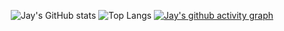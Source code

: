 <div align="center">
  
![Jay's GitHub stats](https://github-readme-stats.vercel.app/api?username=AutumnWithJay&show_icons=true&theme=react) ![Top Langs](https://github-readme-stats.vercel.app/api/top-langs/?username=AutumnWithJay&layout=compact&theme=react)
[![Jay's github activity graph](https://activity-graph.herokuapp.com/graph?username=AutumnWithJay&theme=react-dark)](https://github.com/ashutosh00710/github-readme-activity-graph)
</div>

